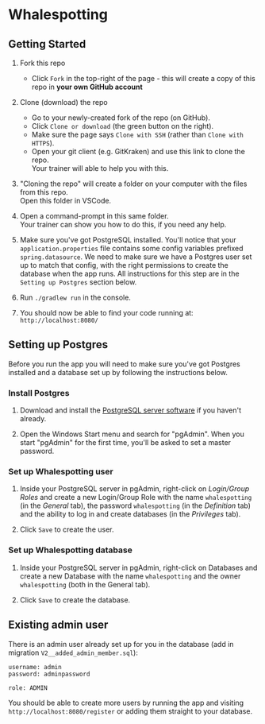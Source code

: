 # Whalespotting

## Getting Started

1. Fork this repo
    * Click `Fork` in the top-right of the page - this will create a copy of this repo in **your own GitHub account**

2. Clone (download) the repo
    * Go to your newly-created fork of the repo (on GitHub).
    * Click `Clone or download` (the green button on the right).
    * Make sure the page says `Clone with SSH` (rather than `Clone with HTTPS`).
    * Open your git client (e.g. GitKraken) and use this link to clone the repo.  
      Your trainer will able to help you with this.

3. "Cloning the repo" will create a folder on your computer with the files from this repo.  
   Open this folder in VSCode.

4. Open a command-prompt in this same folder.  
   Your trainer can show you how to do this, if you need any help.

5. Make sure you've got PostgreSQL installed. You'll notice that your `application.properties` file contains some config variables prefixed `spring.datasource`. We need to make sure we have a Postgres user set up to match that config, with the right permissions to create the database when the app runs. All instructions for this step are in the `Setting up Postgres` section below.

6. Run `./gradlew run` in the console.

7. You should now be able to find your code running at: `http://localhost:8080/`

## Setting up Postgres

Before you run the app you will need to make sure you've got Postgres installed and a database set up by following the instructions below.

### Install Postgres

1. Download and install the [PostgreSQL server software](https://www.enterprisedb.com/downloads/postgres-postgresql-downloads) if you haven't already.

2. Open the Windows Start menu and search for "pgAdmin". When you start "pgAdmin" for the first time, you'll be asked to set a master password.

### Set up Whalespotting user

1. Inside your PostgreSQL server in pgAdmin, right-click on *Login/Group Roles* and create a new Login/Group Role with the name `whalespotting` (in the *General* tab), the password `whalespotting` (in the *Definition* tab) and the ability to log in and create databases (in the *Privileges* tab).

2. Click `Save` to create the user.

### Set up Whalespotting database

1. Inside your PostgreSQL server in pgAdmin, right-click on Databases and create a new Database with the name `whalespotting` and the owner `whalespotting` (both in the General tab).

2. Click `Save` to create the database.

## Existing admin user

There is an admin user already set up for you in the database (add in migration `V2__added_admin_member.sql`):

```
username: admin
password: adminpassword

role: ADMIN
```

You should be able to create more users by running the app and visiting `http://localhost:8080/register` or adding them straight to your database.